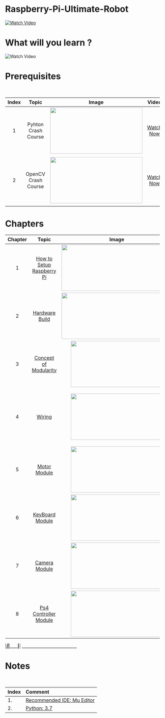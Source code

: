 # Raspberry-Pi-Ultimate-Robot
[![Watch Video](https://github.com/murtazahassan/Raspberry-Pi-Ultimate-Robot/blob/master/Images/RpiUltimateRobot.jpg)](https://youtu.be/Zdv4cOmOmb8)

# What will you learn ?
![Watch Video](https://github.com/murtazahassan/Raspberry-Pi-Ultimate-Robot/blob/master/Images/ModularRobotics.jpg)


# Prerequisites
</br>

|Index|Topic|Image|Video|Description|
|:----:|:----:|:----:|:----:|:----:|
|1|Pyhton Crash Course| <img src="https://github.com/murtazahassan/Learn-Python/blob/master/Python_Tumbnail.jpg" width="300" height="150" />  |[Watch Now](https://youtu.be/G2q63_JUgDI)     | Introduction to Pyhton with disucssion on 20+ topics.   </br> |
|2|OpenCV Crash Course| <img src="https://github.com/murtazahassan/Learn-OpenCV-in-3-hours/blob/master/Tumbnails/Introduction.gif" width="300" height="150" />  |[Watch Now](https://youtu.be/WQeoO7MI0Bs)     | Basic concept of Images. The RGB Channels and Gray Scale Images.   </br> |



# Chapters

|Chapter|Topic|Image|Video|Description|
|:----:|:----:|:----:|:----:|:----:|
|1| [How to Setup Raspberry Pi]()| <img src="https://github.com/murtazahassan/Raspberry-Pi-Ultimate-Robot/blob/master/Images/Rpi-Getting%20Started.jpg" width="360" height="150" />  |[Watch Now](https://youtu.be/B_8ZcPeaxcc) | Setup your Raspberry Pi for the first time.   </br> |
|2| [Hardware Build](https://youtu.be/Zdv4cOmOmb8)| <img src="https://github.com/murtazahassan/Raspberry-Pi-Ultimate-Robot/blob/master/Images/RpiUltimateRobot.jpg" width="360" height="150" />  |[Watch Now](https://youtu.be/B_8ZcPeaxcc) | Setup your Raspberry Pi for the first time.   </br> |
|3| [Concept of Modularity ](https://github.com/murtazahassan/Raspberry-Pi-Ultimate-Robot/blob/master/Images/ModularRobotics.jpg)| <img src="https://github.com/murtazahassan/Raspberry-Pi-Ultimate-Robot/blob/master/Images/ModularRobotics.jpg" width="300" height="150" /> |[Watch Now](https://youtu.be/WQeoO7MI0Bs?t=1021) |    What is modularity and how can it be useful?  </br> |
|4| [Wiring](https://github.com/murtazahassan/Raspberry-Pi-Ultimate-Robot/blob/master/Images/robotWiringRpi.PNG)| <img src="https://github.com/murtazahassan/Raspberry-Pi-Ultimate-Robot/blob/master/Images/robotWiringRpi.PNG" width="300" height="150" /> |[Watch Now](https://youtu.be/WQeoO7MI0Bs?t=1021) |     Wirring of the Robot with the power supply push button and the motor driver.  </br> |
|5| [Motor Module](https://github.com/murtazahassan/Raspberry-Pi-Ultimate-Robot/blob/master/MotorModule.py)| <img src="https://github.com/murtazahassan/Raspberry-Pi-Ultimate-Robot/blob/master/Images/MotorModule.jpg" width="300" height="150" /> |[Watch Now](https://youtu.be/WQeoO7MI0Bs?t=1021) |     Learn how to wire up and code our motor driver that will run the robot </br> |
|6| [KeyBoard Module](https://github.com/murtazahassan/Raspberry-Pi-Ultimate-Robot/blob/master/Images/ComingSoon.jpg)| <img src="https://github.com/murtazahassan/Raspberry-Pi-Ultimate-Robot/blob/master/Images/ComingSoon.jpg" width="300" height="150" /> |[Watch Now](https://youtu.be/WQeoO7MI0Bs?t=1021) |    ---  </br> |
|7| [Camera Module](https://github.com/murtazahassan/Raspberry-Pi-Ultimate-Robot/blob/master/Images/ComingSoon.jpg)| <img src="https://github.com/murtazahassan/Raspberry-Pi-Ultimate-Robot/blob/master/Images/ComingSoon.jpg" width="300" height="150" /> |[Watch Now](https://youtu.be/WQeoO7MI0Bs?t=1021) |    ---  </br> |
|8| [Ps4 Controller Module](https://github.com/murtazahassan/Raspberry-Pi-Ultimate-Robot/blob/master/Images/ComingSoon.jpg)| <img src="https://github.com/murtazahassan/Raspberry-Pi-Ultimate-Robot/blob/master/Images/ComingSoon.jpg" width="300" height="150" /> |[Watch Now](https://youtu.be/WQeoO7MI0Bs?t=1021) |    ---  </br> |

|___|___________________|______________________________|__________| ____________________________



# Notes
</br>

|Index|Comment|
|:---|:---|
|1.|[Recommended IDE: Mu Editor](https://www.jetbrains.com/pycharm/download/)|
|2.|[Python: 3.7](https://www.python.org/downloads/release/python-376/)|
